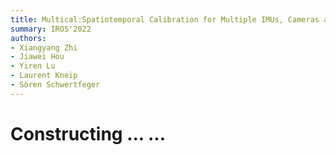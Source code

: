 ```yaml
---
title: Multical:Spatiotemporal Calibration for Multiple IMUs, Cameras and LiDARs
summary: IROS'2022
authors: 
- Xiangyang Zhi
- Jiawei Hou
- Yiren Lu 
- Laurent Kneip
- Sören Schwertfeger
---
```


# Constructing ... ...